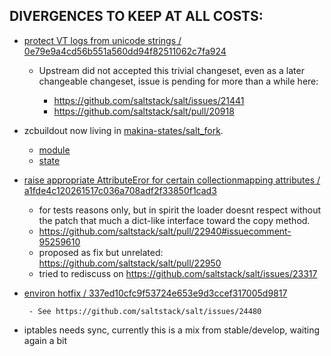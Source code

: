 DIVERGENCES TO KEEP AT ALL COSTS:
----------------------------------

- [protect VT logs from unicode strings / 0e79e9a4cd56b551a560dd94f82511062c7fa924](https://github.com/makinacorpus/salt/commit/0e79e9a4cd56b551a560dd94f82511062c7fa924)

    - Upstream did not accepted this trivial changeset, even as a later changeable changeset, issue is pending for more than a while here:

        - https://github.com/saltstack/salt/issues/21441
        - https://github.com/saltstack/salt/pull/20918

- zcbuildout now living in [makina-states/salt_fork](https://github.com/makinacorpus/makina-states/tree/master/salt_fork).

    - [module](https://github.com/makinacorpus/makina-states/blob/master/salt_fork/modules/zcbuildout.py)
    - [state](https://github.com/makinacorpus/makina-states/blob/master/salt_fork/states/zcbuildout.py)


- [raise appropriate AttributeEror for certain collectionmapping attributes / a1fde4c120261517c036a708adf2f33850f1cad3](https://github.com/makinacorpus/salt/commit/a1fde4c120261517c036a708adf2f33850f1cad3)

    - for tests reasons only, but in spirit the loader doesnt respect without the patch that much a dict-like interface toward the copy method.
    - https://github.com/saltstack/salt/pull/22940#issuecomment-95259610
    - proposed as fix but unrelated: https://github.com/saltstack/salt/pull/22950
    - tried to rediscuss on https://github.com/saltstack/salt/issues/23317

- [environ hotfix / 337ed10cfc9f53724e653e9d3ccef317005d9817](https://github.com/makinacorpus/salt/commit/337ed10cfc9f53724e653e9d3ccef317005d9817)

       - See https://github.com/saltstack/salt/issues/24480

- iptables needs sync, currently this is a mix from stable/develop, waiting again a bit
